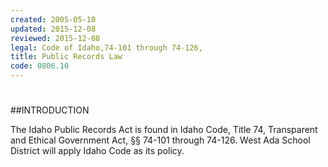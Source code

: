 ```yaml
---
created: 2005-05-10
updated: 2015-12-08
reviewed: 2015-12-08
legal: Code of Idaho,74-101 through 74-126,
title: Public Records Law
code: 0806.10
---
```


#  

##INTRODUCTION

The Idaho Public Records Act is found in Idaho Code, Title 74, Transparent and Ethical Government Act, §§ 74-101
through 74-126. West Ada School District will apply Idaho Code as its policy.

